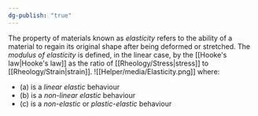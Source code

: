```yaml
---
dg-publish: "true"
---
```

The property of materials known as *elasticity* refers to the ability of a material to regain its original shape after being deformed or stretched.
The *modulus of elasticity* is defined, in the linear case, by the [[Hooke's law|Hooke's law]] as the ratio of [[Rheology/Stress|stress]] to [[Rheology/Strain|strain]].
![[Helper/media/Elasticity.png]]
where:
- (a) is a *linear elastic* behaviour
- (b) is a *non-linear elastic* behaviour
- (c) is a *non-elastic* or *plastic-elastic* behaviour
